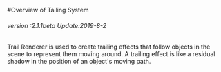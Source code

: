 #Overview of Tailing System

###### *version :2.1.1beta   Update:2019-8-2*

Trail Renderer is used to create trailing effects that follow objects in the scene to represent them moving around. A trailing effect is like a residual shadow in the position of an object's moving path.

